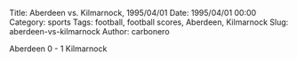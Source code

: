 Title: Aberdeen vs. Kilmarnock, 1995/04/01
Date: 1995/04/01 00:00
Category: sports
Tags: football, football scores, Aberdeen, Kilmarnock
Slug: aberdeen-vs-kilmarnock
Author: carbonero


Aberdeen 0 - 1 Kilmarnock
